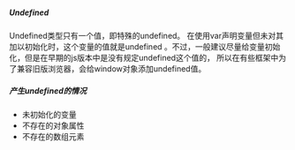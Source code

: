 ##### Undefined
Undefined类型只有一个值，即特殊的undefined。
在使用var声明变量但未对其加以初始化时，这个变量的值就是undefined
。不过，一般建议尽量给变量初始化，但是在早期的js版本中是没有规定undefined这个值的，
所以在有些框架中为了兼容旧版浏览器，会给window对象添加undefined值。

##### 产生undefined的情况
* 未初始化的变量
* 不存在的对象属性
* 不存在的数组元素
